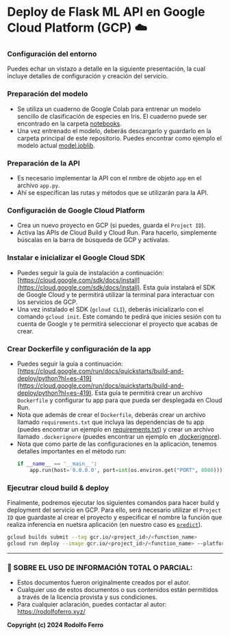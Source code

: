 # Deploy de Flask ML API en Google Cloud Platform (GCP) ☁️

### Configuración del entorno

Puedes echar un vistazo a detalle en la siguiente presentación, la cual incluye detalles de configuración y creación del servicio.

### Preparación del modelo

- Se utiliza un cuaderno de Google Colab para entrenar un modelo sencillo de clasificación de especies en Iris. El cuaderno puede ser encontrado en la carpeta [notebooks](/noteboks).
- Una vez entrenado el modelo, deberás descargarlo y guardarlo en la carpeta principal de este repositorio. Puedes encontrar como ejemplo el modelo actual [model.joblib](/model.joblib).

### Preparación de la API

- Es necesario implementar la API con el nmbre de objeto `app` en el archivo `app.py`.
- Ahí se especifican las rutas y métodos que se utilizarán para la API.

### Configuración de Google Cloud Platform

- Crea un nuevo proyecto en GCP (si puedes, guarda el `Project ID`).
- Activa las APIs de Cloud Build y Cloud Run. Para hacerlo, simplemente búscalas en la barra de búsqueda de GCP y actívalas.

### Instalar e inicializar el Google Cloud SDK
- Puedes seguir la guía de instalación a continuación: [https://cloud.google.com/sdk/docs/install](https://cloud.google.com/sdk/docs/install). Esta guía instalará el SDK de Google Cloud y te permitirá utilizar la terminal para interactuar con los servicios de GCP.
- Una vez instalado el SDK (`gcloud CLI`), deberás inicializarlo con el comando `gcloud init`. Este comando te pedirá que inicies sesión con tu cuenta de Google y te permitirá seleccionar el proyecto que acabas de crear.

### Crear Dockerfile y configuración de la app
- Puedes seguir la guía a continuación: [https://cloud.google.com/run/docs/quickstarts/build-and-deploy/python?hl=es-419](https://cloud.google.com/run/docs/quickstarts/build-and-deploy/python?hl=es-419). Esta guía te permitirá crear un archivo `Dockerfile` y configurar tu app para que pueda ser desplegada en Cloud Run.
- Nota que además de crear el `Dockerfile`, deberás crear un archivo llamado `requirements.txt` que incluya las dependencias de tu app (puedes encontrar un ejemplo en [requirements.txt](/requirements.txt)) y crear un archivo llamado `.dockerignore` (puedes encontrar un ejemplo en [.dockerignore](/.dockerignore)).
- Nota que como parte de las configuraciones en la aplicación, tenemos detalles importantes en el método run:
    ```python
    if __name__ == '__main__':
        app.run(host='0.0.0.0', port=int(os.environ.get("PORT", 8080)))
    ```

### Ejecutrar cloud build & deploy

Finalmente, podremos ejecutar los siguientes comandos para hacer build y deployment del servicio en GCP. Para ello, será necesario utilizar el `Project ID` que guardaste al crear el proyecto y especificar el nombre la función que realiza inferencia en nuetsra aplicación (en nuestro caso es [`predict`](/app.py#L34)).
```bash
gcloud builds submit --tag gcr.io/<project_id>/<function_name>
gcloud run deploy --image gcr.io/<project_id>/<function_name> --platform managed
```

---

### **🔐 SOBRE EL USO DE INFORMACIÓN TOTAL O PARCIAL:**

- Estos documentos fueron originalmente creados por el autor.
- Cualquier uso de estos documentos o sus contenidos están permitidos a través de la licencia provista y sus condiciones.
- Para cualquier aclaración, puedes contactar al autor: https://rodolfoferro.xyz/

**Copyright (c) 2024 Rodolfo Ferro**